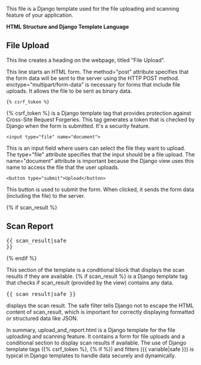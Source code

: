 This file is a Django template used for the file uploading and scanning feature of your application.

**HTML Structure and Django Template Language**

<h2>File Upload</h2>

This line creates a heading on the webpage, titled "File Upload".

<form method="post" enctype="multipart/form-data">

This line starts an HTML form. The method="post" attribute specifies that the form data will be sent to the server using the HTTP POST method.
enctype="multipart/form-data" is necessary for forms that include file uploads. It allows the file to be sent as binary data.

    {% csrf_token %}

{% csrf_token %} is a Django template tag that provides protection against Cross-Site Request Forgeries. This tag generates a token that is checked by Django when the form is submitted. It's a security feature.

    <input type="file" name="document">

This is an input field where users can select the file they want to upload. The type="file" attribute specifies that the input should be a file upload. The name="document" attribute is important because the Django view uses this name to access the file that the user uploads.

    <button type="submit">Upload</button>
</form>

This button is used to submit the form. When clicked, it sends the form data (including the file) to the server.

{% if scan_result %}
    <h2>Scan Report</h2>
    <pre>{{ scan_result|safe }}</pre>
{% endif %}

This section of the template is a conditional block that displays the scan results if they are available.
{% if scan_result %} is a Django template tag that checks if scan_result (provided by the view) contains any data.
<pre>{{ scan_result|safe }}</pre> displays the scan result. The safe filter tells Django not to escape the HTML content of scan_result, which is important for correctly displaying formatted or structured data like JSON.

In summary, upload_and_report.html is a Django template for the file uploading and scanning feature. It contains a form for file uploads and a conditional section to display scan results if available. The use of Django template tags ({% csrf_token %}, {% if %}) and filters ({{ variable|safe }}) is typical in Django templates to handle data securely and dynamically.
